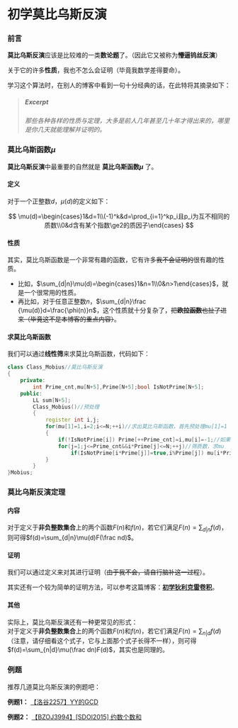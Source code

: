 # 初学莫比乌斯反演

### 前言

**莫比乌斯反演**应该是比较难的一类**数论题**了。（因此它又被称为**懵逼钨丝反演**）

关于它的许多**性质**，我也不怎么会证明（毕竟我数学差得要命）。

学习这个算法时，在别人的博客中看到一句十分经典的话，在此特将其摘录如下：

> ##### $Excerpt$
> 
> *那些各种各样的性质与定理，大多是前人几年甚至几十年才得出来的，哪里是你几天就能理解并证明的。*

### 莫比乌斯函数$\mu$

**莫比乌斯反演**中最重要的自然就是 **莫比乌斯函数$\mu$** 了。

#### 定义

对于一个正整数$d$，$\mu(d)$的定义如下：

$$
\mu(d)=\begin{cases}1&d=1\\(-1)^k&d=\prod_{i=1}^kp_i且p_i为互不相同的质数\\0&d含有某个指数\ge2的质因子\end{cases} 
$$

#### 性质

其实，莫比乌斯函数是一个非常有趣的函数，它有许多~~我不会证明的~~很有趣的性质。

-   比如，$\sum_{d|n}\mu(d)=\begin{cases}1&n=1\\0&n>1\end{cases}$，就是一个很常用的性质。
-   再比如，对于任意正整数$n$，$\sum_{d|n}\frac {\mu(d)}d=\frac{\phi(n)}n$，这个性质就十分复杂了，~~把**欧拉函数**也扯了进来（毕竟这不是本博客的重点内容）~~。

#### 求莫比乌斯函数

我们可以通过**线性筛**来求莫比乌斯函数，代码如下：

```cpp
class Class_Mobius//莫比乌斯反演
{
    private:
        int Prime_cnt,mu[N+5],Prime[N+5];bool IsNotPrime[N+5];
    public:
        LL sum[N+5];
        Class_Mobius()//预处理
        {
            register int i,j;
            for(mu[1]=1,i=2;i<=N;++i)//求出莫比乌斯函数，首先预处理mu[1]=1
            {
                if(!IsNotPrime[i]) Prime[++Prime_cnt]=i,mu[i]=-1;//如果当前数是质数，则说明它由一个质因子组成，因此mu[i]=(-1)^1=-1
                for(j=1;j<=Prime_cnt&&i*Prime[j]<=N;++j)//筛质数，求mu 
                    if(IsNotPrime[i*Prime[j]]=true,i%Prime[j]) mu[i*Prime[j]]=-mu[i];else break;//因为i*Prime[j]比i多一个质因子，所以mu[i*Prime[j]]=-mu[i]
            }
        }
}Mobius;
```

### 莫比乌斯反演定理

#### 内容

对于定义于**非负整数集合**上的两个函数$F(n)$和$f(n)$，若它们满足$F(n)=\sum_{d|n}f(d)$，则可得$f(d)=\sum_{d|n}\mu(d)F(\frac nd)$。

#### 证明

我们可以通过定义来对其进行证明（~~由于我不会，请自行脑补这一过程~~）。

其实还有一个较为简单的证明方法，可以参考这篇博客：[**初学狄利克雷卷积**](https://www.cnblogs.com/chenxiaoran666/p/Dirichlet.html)。

#### 其他

实际上，莫比乌斯反演还有一种更常见的形式：  
对于定义于**非负整数集合**上的两个函数$F(n)$和$f(n)$，若它们满足$F(n)=\sum_{n|d}f(d)$（注意，请仔细看这个式子，它与上面那个式子长得不一样），则可得$f(d)=\sum_{n|d}\mu(\frac dn)F(d)$，其实也是同理的。

### 例题

推荐几道莫比乌斯反演的例题吧：

**例题1：** [【洛谷2257】YY的GCD](https://www.cnblogs.com/chenxiaoran666/p/Luogu2257.html)

**例题2：** [【BZOJ3994】\[SDOI2015\] 约数个数和](https://www.cnblogs.com/chenxiaoran666/p/BZOJ3994.html)